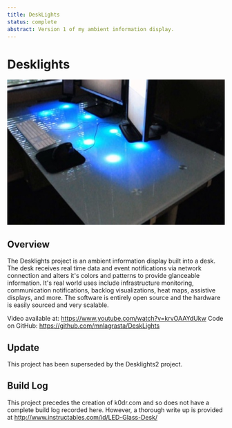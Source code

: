```yaml
---
title: DeskLights
status: complete
abstract: Version 1 of my ambient information display.
---
```


# Desklights

![Desklights Image](./index.jpg)

## Overview

The Desklights project is an ambient information display built into a desk. The desk receives real time data and event notifications via network connection and alters it's colors and patterns to provide glanceable information. It's real world uses include infrastructure monitoring, communication notifications, backlog visualizations, heat maps, assistive displays, and more. The software is entirely open source and the hardware is easily sourced and very scalable.

Video available at: https://www.youtube.com/watch?v=krvOAAYdUkw Code on GitHub: https://github.com/mnlagrasta/DeskLights

## Update

This project has been superseded by the Desklights2 project.

## Build Log

This project precedes the creation of k0dr.com and so does not have a complete build log recorded here. However, a thorough write up is provided at http://www.instructables.com/id/LED-Glass-Desk/